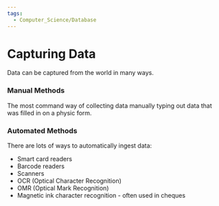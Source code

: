 ```yaml
---
tags:
  - Computer_Science/Database
---
```

# Capturing Data
Data can be captured from the world in many ways.

### Manual Methods
The most command way of collecting data manually typing out data that was filled in on a physic form.

### Automated Methods
There are lots of ways to automatically ingest data:
- Smart card readers
- Barcode readers
- Scanners
- OCR (Optical Character Recognition)
- OMR (Optical Mark Recognition)
- Magnetic ink character recognition - often used in cheques 